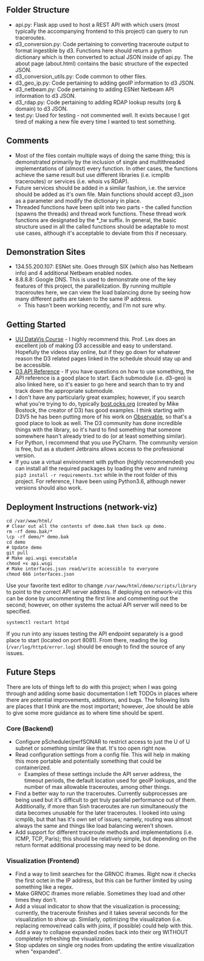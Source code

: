 ## Folder Structure

- api.py: Flask app used to host a REST API with which users (most typically the accompanying frontend to this project) can query to run traceroutes.
- d3_conversion.py: Code pertaining to converting traceroute output to format ingestible by d3. Functions here should return a python dictionary which is then converted to actual JSON inside of api.py. The about page (about.html) contains the basic structure of the expected JSON. 
- d3_conversion_utils.py: Code common to other files. 
- d3_geo_ip.py: Code pertaining to adding geoIP information to d3 JSON. 
- d3_netbeam.py: Code pertaining to adding ESNet Netbeam API information to d3 JSON. 
- d3_rdap.py: Code pertaining to adding RDAP lookup results (org & domain) to d3 JSON.
- test.py: Used for testing - not commented well. It exists because I got tired of making a new file every time I wanted to test something.

## Comments

- Most of the files contain multiple ways of doing the same thing; this is demonstrated primarily by the inclusion of single and multithreaded implementations of (almost) every function. In other cases, the functions achieve the same result but use different libraries (i.e. icmplib traceroutes) or services (i.e. whois vs RDAP). 
- Future services should be added in a similar fashion, i.e. the service should be added as it's own file. Main functions should accept d3_json as a parameter and modify the dictionary in place.
- Threaded functions have been split into two parts - the called function (spawns the threads) and thread work functions. These thread work functions are designated by the *_tw suffix. In general, the basic structure used in all the called functions should be adaptable to most use cases, although it's acceptable to deviate from this if necessary.

## Demonstration Sites

- 134.55.200.107: ESNet site. Goes through SIX (which also has Netbeam info) and 4 additional Netbeam enabled nodes. 
- 8.8.8.8: Google DNS. This is used to demonstrate one of the key features of this project, the parallelization. By running multiple traceroutes here, we can view the load balancing done by seeing how many different paths are taken to the same IP address.
    - This hasn't been working recently, and I'm not sure why.

## Getting Started

- [UU DataVis Course](https://www.dataviscourse.net/2020/schedule/) - I highly recommend this. Prof. Lex does an excellent job of making D3 accessible and easy to understand. Hopefully the videos stay online, but if they go down for whatever reason the D3 related pages linked in the schedule should stay up and be accessible. 
- [D3 API Reference](https://github.com/d3/d3/blob/main/API.md) - If you have questions on how to use something, the API reference is a good place to start. Each submodule (i.e. d3-geo) is also linked here, so it's easier to go here and search than to try and track down the appropriate submodule.
- I don't have any particularly great examples; however, if you search what you're trying to do, typically [bost.ocks.org](https://bost.ocks.org/mike/) (created by Mike Bostock, the creator of D3) has good examples. I think starting with D3V5 he has been putting more of his work on [Observable](https://observablehq.com/@mbostock), so that's a good place to look as well. The D3 community has done incredible things with the library, so it's hard to find something that someone somewhere hasn't already tried to do (or at least something similar). 
- For Python, I recommend that you use PyCharm. The community version is free, but as a student Jetbrains allows access to the professional version. 
- If you use a virtual environment with python (highly recommended) you can install all the required packages by loading the venv and running `pip3 install -r requirements.txt` while in the root folder of this project. For reference, I have been using Python3.6, although newer versions should also work.
    
## Deployment Instructions (network-viz)

```shell script
cd /var/www/html/
# Clear out all the contents of demo.bak then back up demo.
rm -rf demo.bak/*
\cp -rf demo/* demo.bak
cd demo
# Update demo
git pull
# Make api.wsgi executable
chmod +x api.wsgi
# Make interfaces.json read/write accessible to everyone
chmod 666 interfaces.json
```
Use your favorite text editor to change `/var/www/html/demo/scripts/library` to point to the correct API server address. If deploying on network-viz this can be done by uncommenting the first line and commenting out the second; however, on other systems the actual API server will need to be specified.
```
systemctl restart httpd
```

If you run into any issues testing the API endpoint separately is a good place to start (located on port 8081). From there, reading the log (`/var/log/httpd/error.log`) should be enough to find the source of any issues. 

## Future Steps

There are lots of things left to do with this project; when I was going through and adding some basic documentation I left TODOs in places where there are potential improvements, additions, and bugs. The following lists are places that I think are the most important; however, Joe should be able to give some more guidance as to where time should be spent. 

### Core (Backend)
- Configure pScheduler/perfSONAR to restrict access to just the U of U subnet or something similar like that. It's too open right now. 
- Read configuration settings from a config file. This will help in making this more portable and potentially something that could be containerized.
    - Examples of these settings include the API server address, the timeout periods, the default location used for geoIP lookups, and the number of max allowable traceroutes, among other things.
- Find a better way to run the traceroutes. Currently subprocesses are being used but it's difficult to get truly parallel performance out of them. Additionally, if more than 5ish traceroutes are run simultaneously the data becomes unusable for the later traceroutes. I looked into using icmplib, but that has it's own set of issues; namely, routing was almost always the same and things like load balancing weren't shown. 
- Add support for different traceroute methods and implementations (i.e. ICMP, TCP, Paris); this should be relatively simple, but depending on the return format additional processing may need to be done. 

### Visualization (Frontend)
- Find a way to limit searches for the GRNOC iframes. Right now it checks the first octet in the IP address, but this can be further limited by using something like a regex.
- Make GRNOC iframes more reliable. Sometimes they load and other times they don't. 
- Add a visual indicator to show that the visualization is processing; currently, the traceroute finishes and it takes several seconds for the visualization to show up. Similarly, optimizing the visualization (i.e. replacing remove/read calls with joins, if possible) could help with this.
- Add a way to collapse expanded nodes back into their org WITHOUT completely refreshing the visualization.
- Stop updates on single org nodes from updating the entire visualization when "expanded".
